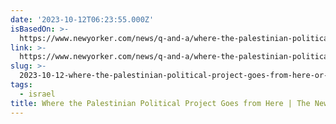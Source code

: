 ```yaml
---
date: '2023-10-12T06:23:55.000Z'
isBasedOn: >-
  https://www.newyorker.com/news/q-and-a/where-the-palestinian-political-project-goes-from-here
link: >-
  https://www.newyorker.com/news/q-and-a/where-the-palestinian-political-project-goes-from-here
slug: >-
  2023-10-12-where-the-palestinian-political-project-goes-from-here-or-the-new-yorker
tags:
  - israel
title: Where the Palestinian Political Project Goes from Here | The New Yorker
---
```


